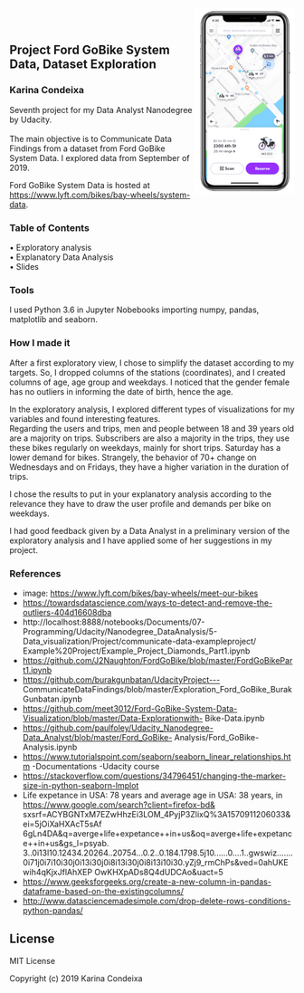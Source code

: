 <img src = "images/Ford.png" align="right"><br/><br/>
## Project Ford GoBike System Data, Dataset Exploration
### Karina Condeixa

Seventh project for my Data Analyst Nanodegree by Udacity. <br/>
<br/>
The main objective is to Communicate Data Findings from a dataset from Ford GoBike System Data. I explored data from September of 2019. <br/>

Ford GoBike System Data is hosted at https://www.lyft.com/bikes/bay-wheels/system-data. <br/>


### Table of Contents
•	Exploratory analysis<br/>
•	Explanatory Data Analysis<br/>
•	Slides<br/>

### Tools
I used Python 3.6 in Jupyter Nobebooks importing  numpy, pandas, matplotlib and seaborn.<br/>

### How I made it

After a first exploratory view, I chose to simplify the dataset according to my targets. So, I dropped columns
of the stations (coordinates), and I created columns of age, age group and weekdays. I noticed that the
gender female has no outliers in informing the date of birth, hence the age.<br/>

In the exploratory analysis, I explored different types of visualizations for my variables and found
interesting features. <br/>
Regarding the users and trips, men and people between 18 and 39 years old are a majority
on trips. Subscribers are also a majority in the trips, they use these bikes regularly on weekdays, mainly for
short trips. Saturday has a lower demand for bikes. Strangely, the behavior of 70+ change on Wednesdays
and on Fridays, they have a higher variation in the duration of trips.<br/>

I chose the results to put in your explanatory analysis according to the relevance they have to draw the user
profile and demands per bike on weekdays.<br/>

I had good feedback given by a Data Analyst in a preliminary version of the exploratory analysis and I have applied some of her suggestions in my project.<br/>

### References
- image: https://www.lyft.com/bikes/bay-wheels/meet-our-bikes
- https://towardsdatascience.com/ways-to-detect-and-remove-the-outliers-404d16608dba
- http://localhost:8888/notebooks/Documents/07-Programming/Udacity/Nanodegree_DataAnalysis/5-
Data_visualization/Project/communicate-data-exampleproject/
Example%20Project/Example_Project_Diamonds_Part1.ipynb
- https://github.com/J2Naughton/FordGoBike/blob/master/FordGoBikePart1.ipynb
- https://github.com/burakgunbatan/UdacityProject---
CommunicateDataFindings/blob/master/Exploration_Ford_GoBike_BurakGunbatan.ipynb
- https://github.com/meet3012/Ford-GoBike-System-Data-Visualization/blob/master/Data-Explorationwith-
Bike-Data.ipynb
- https://github.com/paulfoley/Udacity_Nanodegree-Data_Analyst/blob/master/Ford_GoBike-
Analysis/Ford_GoBike-Analysis.ipynb
- https://www.tutorialspoint.com/seaborn/seaborn_linear_relationships.htm
-Documentations
-Udacity course
- https://stackoverflow.com/questions/34796451/changing-the-marker-size-in-python-seaborn-lmplot
- Life expetance in USA: 78 years and average age in USA: 38 years, in
https://www.google.com/search?client=firefox-bd&
sxsrf=ACYBGNTxM7EZwHhzEi3LOM_4PyjP3ZlixQ%3A1570911206033&ei=5jOiXaHXAcT5sAf
6gLn4DA&q=averge+life+expetance++in+us&oq=averge+life+expetance++in+us&gs_l=psyab.
3..0i13l10.12434.20264..20754...0.2..0.184.1798.5j10......0....1..gwswiz.......
0i71j0i7i10i30j0i13i30j0i8i13i30j0i8i13i10i30.yZj9_rmChPs&ved=0ahUKEwih4qKjxJflAhXEP
OwKHXpADs8Q4dUDCAo&uact=5
- https://www.geeksforgeeks.org/create-a-new-column-in-pandas-dataframe-based-on-the-existingcolumns/
- http://www.datasciencemadesimple.com/drop-delete-rows-conditions-python-pandas/


## License
MIT License

Copyright (c) 2019 Karina Condeixa
